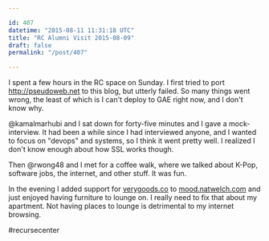 ```yaml
---

id: 407
datetime: "2015-08-11 11:31:18 UTC"
title: "RC Alumni Visit 2015-08-09"
draft: false
permalink: "/post/407"

---
```


I spent a few hours in the RC space on Sunday. I first tried to port http://pseudoweb.net to this blog, but utterly failed. So many things went wrong, the least of which is I can't deploy to GAE right now, and I don't know why.

@kamalmarhubi and I sat down for forty-five minutes and I gave a mock-interview. It had been a while since I had interviewed anyone, and I wanted to focus on "devops" and systems, so I think it went pretty well. I realized I don't know enough about how SSL works though.

Then @rwong48 and I met for a coffee walk, where we talked about K-Pop, software jobs, the internet, and other stuff. It was fun.

In the evening I added support for [verygoods.co](https://verygoods.co/) to [mood.natwelch.com](https://mood.natwelch.com/) and just enjoyed having furniture to lounge on. I really need to fix that about my apartment. Not having places to lounge is detrimental to my internet browsing.

#recursecenter

